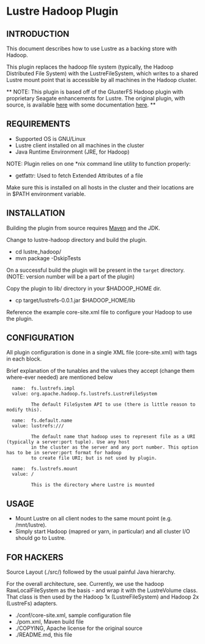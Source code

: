 Lustre Hadoop Plugin
=======================

INTRODUCTION
------------

This document describes how to use Lustre as a backing store with Hadoop.

This plugin replaces the hadoop file system (typically, the Hadoop Distributed File System) with the 
LustreFileSystem, which writes to a shared Lustre mount point that is accessible by all machines
in the Hadoop cluster.

** NOTE: This plugin is based off of the GlusterFS Hadoop plugin with proprietary Seagate
enhancements for Lustre. The original plugin, with source, is available
[here](https://forge.gluster.org/hadoop) with some documentation
[here](https://forge.gluster.org/hadoop/pages/Architecture). **


REQUIREMENTS
------------

  * Supported OS is GNU/Linux
  * Lustre client installed on all machines in the cluster
  * Java Runtime Environment (JRE, for Hadoop)

NOTE: Plugin relies on one *nix command line utility to function properly:

  * getfattr: Used to fetch Extended Attributes of a file

Make sure this is installed on all hosts in the cluster and their locations are in $PATH
environment variable.


INSTALLATION
------------

Building the plugin from source requires [Maven](http://maven.apache.org/) and the JDK.

Change to lustre-hadoop directory and build the plugin.

  * cd lustre_hadoop/
  * mvn package -DskipTests

On a successful build the plugin will be present in the `target` directory.
(NOTE: version number will be a part of the plugin)

Copy the plugin to lib/ directory in your $HADOOP_HOME dir.

  * cp target/lustrefs-0.0.1.jar $HADOOP_HOME/lib

Reference the example core-site.xml file to configure your Hadoop to use the plugin.

CONFIGURATION
-------------

  All plugin configuration is done in a single XML file (core-site.xml) with <name><value> tags in each <property>
  block.

  Brief explanation of the tunables and the values they accept (change them where-ever needed) are mentioned below

```
  name:  fs.lustrefs.impl
  value: org.apache.hadoop.fs.lustrefs.LustreFileSystem

         The default FileSystem API to use (there is little reason to modify this).

  name:  fs.default.name
  value: lustrefs:///

         The default name that hadoop uses to represent file as a URI (typically a server:port tuple). Use any host
         in the cluster as the server and any port number. This option has to be in server:port format for hadoop
         to create file URI; but is not used by plugin.

  name:  fs.lustrefs.mount
  value: /

         This is the directory where Lustre is mounted

```

USAGE
-----

  * Mount Lustre on all client nodes to the same mount point (e.g. /mnt/lustre).
  * Simply start Hadoop (mapred or yarn, in particular) and all cluster I/O should go to Lustre.


FOR HACKERS
-----------

Source Layout (./src/) followed by the usual painful Java hierarchy.

For the overall architecture, see.  Currently, we use the hadoop RawLocalFileSystem as 
the basis - and wrap it with the LustreVolume class.  That class is then used by the 
Hadoop 1x (LustreFileSystem) and Hadoop 2x (LustreFs) adapters.

 * ./conf/core-site.xml, sample configuration file
 * ./pom.xml, Maven build file
 * ./COPYING, Apache license for the original source
 * ./README.md, this file


